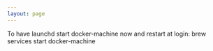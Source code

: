 ```yaml
---
layout: page
---
```


To have launchd start docker-machine now and restart at login:
  brew services start docker-machine
